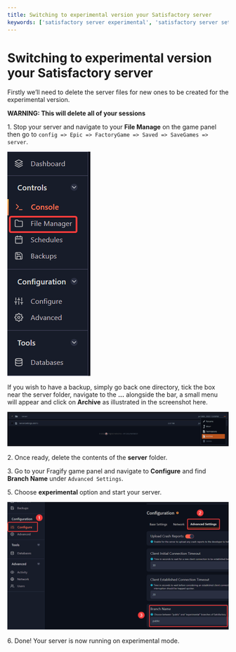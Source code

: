 ```yaml
---
title: Switching to experimental version your Satisfactory server
keywords: ['satisfactory server experimental', 'satisfactory server setup experimental']
---
```



# Switching to experimental version your Satisfactory server
Firstly we’ll need to delete the server files for new ones to be created for the experimental version.

**WARNING: This will delete all of your sessions**

1\. Stop your server and navigate to your **File Manage** on the game panel then go to `config => Epic => FactoryGame => Saved => SaveGames => server`.

![File Manager](../images/file-manager.png)

If you wish to have a backup, simply go back one directory, tick the box near the server folder, navigate to the **...** alongside the bar, a small menu will appear and click on **Archive** as illustrated in the screenshot here.

![Archive](images/archive.png)

2\. Once ready, delete the contents of the **server** folder.

3\. Go to your Fragify game panel and navigate to **Configure** and find **Branch Name** under `Advanced Settings`.

5\. Choose **experimental** option and start your server.

![Branch Name](images/branch-name.png)

6\. Done! Your server is now running on experimental mode.
